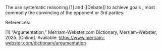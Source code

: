 
The use systematic reasoning [1] and [[Debate]] to achieve goals , most commonly the convincing of the opponent or 3rd parties.

References:

[1] “Argumentation,” Merriam-Webster.com Dictionary, Merriam-Webster, 2025. [Online]. Available: https://www.merriam-webster.com/dictionary/argumentation